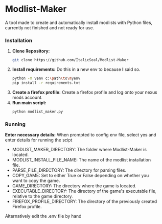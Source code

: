 # Modlist-Maker
A tool made to create and automatically install modlists with Python files, 
currently not finished and not ready for use.

### Installation
1. **Clone Repository:**
   ```bash
   git clone https://github.com/ItalicSeal/Modlist-Maker
2. **Install requirements:** Do this in a new env to because I said so.
   ```bash
   python -m venv c:\path\to\myenv
   pip install -r requirements.txt
3. **Create a firefox profile:** Create a firefox profile and log onto your nexus mods account.
4. **Run main script:**
   ```bash
   python modlist_maker.py

### Running

**Enter necessary details:** When prompted to config env file, select yes and enter details for running the scipt

   * MODLIST_MAKER_DIRECTORY: The folder where Modlist-Maker is located.
   * MODLIST_INSTALL_FILE_NAME: The name of the modlist installation file.
   * PARSE_FILE_DIRECTORY: The directory for parsing files.
   * COPY_GAME: Set to either True or False depending on whether you want to copy the game.
   * GAME_DIRECTORY: The directory where the game is located.
   * EXECUTABLE_DIRECTORY: The directory of the game's executable file, relative to the game directory.
   * FIREFOX_PROFILE_DIRECTORY: The directory of the previously created Firefox profile.

Alternatively edit the .env file by hand 